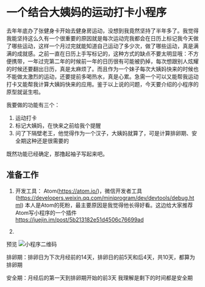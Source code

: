 # 一个结合大姨妈的运动打卡小程序

去年年底办了张健身卡开始去健身房运动，没想到我竟然坚持了半年多了。我觉得我能坚持这么久有一个很重要的原因就是每次运动完我都会在日历上标记我今天做了哪些运动，这样一个月过完就能知道自己运动了多少次，做了哪些运动，真是满满的成就感。之前一直在日历上手写标记的，这种方式的缺点不要太明显哦：不方便携带，一年过完第二年的时候前一年的日历很有可能被扔掉，每次想跟别人炫耀的时候还要翻出日历，真是太麻烦了。而且作为一个妹子每次大姨妈快来的时候也不能做太激烈的运动，还要提前多喝热水，真是心累。急需一个可以又能帮我运动打卡又能帮我计算大姨妈快来的应用。鉴于以上说的问题，今天要介绍的小程序的原型就诞生啦。

我要做的功能有三个：
1. 运动打卡
2. 标记大姨妈，在快来之前给我个提醒
3. 问了下隔壁老王，他觉得作为一个汉子，大姨妈就算了，可是计算排卵期、安全期这种还是很需要的

既然功能已经确定，那撸起袖子写起来吧。

## 准备工作
1. 开发工具： Atom(https://atom.io/)，微信开发者工具(https://developers.weixin.qq.com/miniprogram/dev/devtools/debug.html)
本人是Atom的死粉，最主要原因是我觉得他长得好看。这边给大家推荐Atom写小程序的一个插件
https://juejin.im/post/5b213182e51d4506c76699ad

2.

预览
![小程序二维码]()


排卵期：排卵日为下次月经前的14天，排卵日的前5天和后4天，共10天，都算为排卵期

安全期：月经后的第一天到排卵期开始的前3天  我理解是剩下的时间都是安全期
